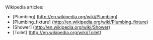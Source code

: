 Wikipedia articles:
- [Plumbing] (http://en.wikipedia.org/wiki/Plumbing)
- [Plumbing_fixture] (http://en.wikipedia.org/wiki/Plumbing_fixture)
- [Shower] (http://en.wikipedia.org/wiki/Shower)
- [Toilet] (http://en.wikipedia.org/wiki/Toilet)
